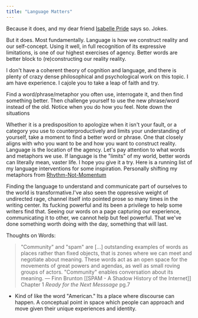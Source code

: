 ```yaml
---
title: "Language Matters"
---
```


Because it does, and my dear friend [Isabelle Pride]() says so. Jokes. 

But it does. Most fundamentally. Language is how we construct reality and our self-concept. Using it well, in full recognition of its expressive limitations, is one of our highest exercises of agency. Better words are better block to (re)constructing our reality reality.  

I don't have a coherent theory of cognition and language, and there is plenty of crazy dense philosophical and psychological work on this topic. I am have experience. I cajole you to take a leap of faith and try. 

Find a word/phrase/metaphor you often use, interrogate it, and then find something better. Then challenge yourself to use the new phrase/word instead of the old. Notice when you do how you feel. Note down the situations 

Whether it is a predisposition to apologize when it isn't your fault, or a category you use to counterproductively and limits your understanding of yourself, take a moment to find a better word or phrase. One that closely aligns with who you want to be and how you want to construct reality. Language is the location of the agency. Let's pay attention to what words and metaphors we use. If language is the "limits" of my world, better words can literally mean, vaster life. I hope you give it a try. Here is a running list of my language interventions for some inspiration. Personally shifting my metaphors from [Rhythm-Not-Momentum](digital-garden/Rhythm-Not-Momentum.md)

Finding the language to understand and communicate part of ourselves to the world is transformative.I've also seen the oppressive weight of undirected rage, channel itself into pointed prose so many times in the writing center. Its fucking powerful and its been a privilege to help some writers find that. Seeing our words on a page capturing our experience, communicating it to other, we cannot help but feel powerful. That we've done something worth doing with the day, something that will last. 


Thoughts on Words:

> "Community" and "spam" are \[...] outstanding examples of words as places rather than fixed objects, that is zones where we can meet and negotiate about meaning. These words act as an open space for the movements of great powers and agendas, as well as small roving groups of actors.  "Community" enables conversation about its meaning.
> — Finn Brunton [[SPAM - A Shadow History of the Internet]] Chapter 1 *Ready for the Next Messsage* pg.7

- Kind of like the word "American." Its a place where discourse can happen. A conceptual point in space which people can approach and move given their unique experiences and identity. 